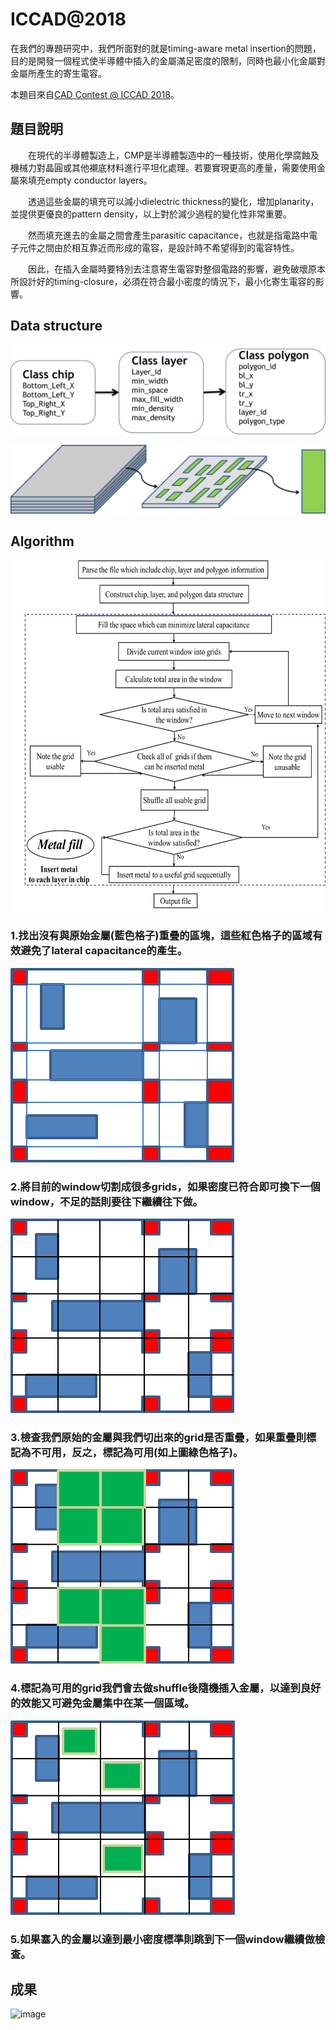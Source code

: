 
# ICCAD@2018

在我們的專題研究中，我們所面對的就是timing-aware metal insertion的問題，
目的是開發一個程式使半導體中插入的金屬滿足密度的限制，同時也最小化金屬對金屬所產生的寄生電容。

本題目來自[CAD Contest @ ICCAD 2018](http://iccad-contest.org/2018/problems.html)。


## 題目說明

&emsp;&emsp;在現代的半導體製造上，CMP是半導體製造中的一種技術，使用化學腐蝕及機械力對晶圓或其他襯底材料進行平坦化處理。若要實現更高的產量，需要使用金屬來填充empty conductor layers。

&emsp;&emsp;透過這些金屬的填充可以減小dielectric thickness的變化，增加planarity，並提供更優良的pattern density，以上對於減少過程的變化性非常重要。

&emsp;&emsp;然而填充進去的金屬之間會產生parasitic capacitance，也就是指電路中電子元件之間由於相互靠近而形成的電容，是設計時不希望得到的電容特性。

&emsp;&emsp;因此，在插入金屬時要特別去注意寄生電容對整個電路的影響，避免破壞原本所設計好的timing-closure，必須在符合最小密度的情況下，最小化寄生電容的影響。

## Data structure


![image](https://github.com/tim86101/Timing-Aware-Fill-Insertion/blob/main/code/matlab/ds1.png)

![image](https://github.com/tim86101/Timing-Aware-Fill-Insertion/blob/main/code/matlab/ds2.png)

## Algorithm

![image](https://github.com/tim86101/Timing-Aware-Fill-Insertion/blob/main/code/matlab/a1.png)

### 1.找出沒有與原始金屬(藍色格子)重疊的區塊，這些紅色格子的區域有效避免了lateral capacitance的產生。
 ![image](https://github.com/tim86101/Timing-Aware-Fill-Insertion/blob/main/code/matlab/a2.png)
 
### 2.將目前的window切割成很多grids，如果密度已符合即可換下一個window，不足的話則要往下繼續往下做。
 ![image](https://github.com/tim86101/Timing-Aware-Fill-Insertion/blob/main/code/matlab/a3.png)

### 3.檢查我們原始的金屬與我們切出來的grid是否重疊，如果重疊則標記為不可用，反之，標記為可用(如上圖綠色格子)。
![image](https://github.com/tim86101/Timing-Aware-Fill-Insertion/blob/main/code/matlab/a4.png)

### 4.標記為可用的grid我們會去做shuffle後隨機插入金屬，以達到良好的效能又可避免金屬集中在某一個區域。
 ![image](https://github.com/tim86101/Timing-Aware-Fill-Insertion/blob/main/code/matlab/a5.png)

### 5.如果塞入的金屬以達到最小密度標準則跳到下一個window繼續做檢查。



## 成果

![image](https://github.com/tim86101/Timing-Aware-Fill-Insertion/blob/main/code/matlab/0001.jpg)
